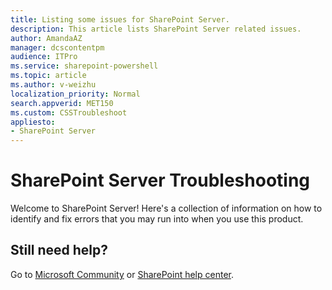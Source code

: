 ```yaml
---
title: Listing some issues for SharePoint Server.
description: This article lists SharePoint Server related issues.
author: AmandaAZ
manager: dcscontentpm
audience: ITPro
ms.service: sharepoint-powershell
ms.topic: article
ms.author: v-weizhu
localization_priority: Normal
search.appverid: MET150
ms.custom: CSSTroubleshoot
appliesto:
- SharePoint Server
---
```


# SharePoint Server Troubleshooting

Welcome to SharePoint Server! Here's a collection of information on how to identify and fix errors that you may run into when you use this product.

## Still need help? 

Go to [Microsoft Community](https://answers.microsoft.com) or [SharePoint help center](https://support.office.com/sharepoint).